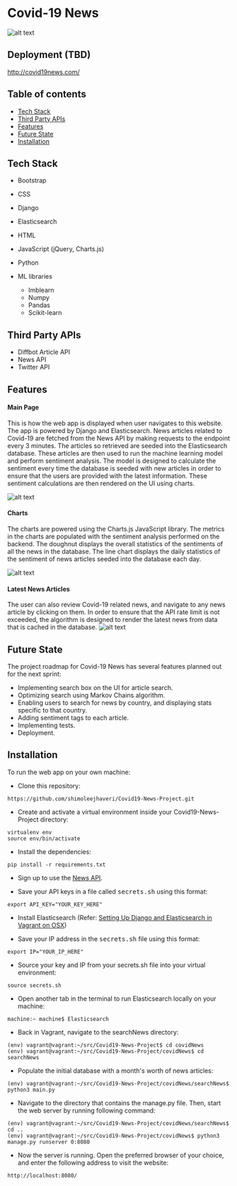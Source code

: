 # Covid-19 News
![alt text](https://github.com/shimoleejhaveri/Covid19-News-Project/blob/master/covidNews/searchNews/static/news/img/img3.gif "Web App Design")

## Deployment (TBD)
http://covid19news.com/

## Table of contents
* [Tech Stack](#tech-stack)
* [Third Party APIs](#api)
* [Features](#features)
* [Future State](#future)
* [Installation](#installation)

## <a name="tech-stack"></a>Tech Stack
* Bootstrap
* CSS
* Django
* Elasticsearch
* HTML
* JavaScript (jQuery, Charts.js)
* Python

* ML libraries
  - Imblearn
  - Numpy
  - Pandas
  - Scikit-learn

## <a name="api"></a>Third Party APIs
* Diffbot Article API
* News API
* Twitter API

## <a name="features"></a>Features

#### Main Page
This is how the web app is displayed when user navigates to this website. The app is powered by Django and Elasticsearch. News articles related to Covid-19 are fetched from the News API by making requests to the endpoint every 3 minutes. The articles so retrieved are seeded into the Elasticsearch database. These articles are then used to run the machine learning model and perform sentiment analysis. The model is designed to calculate the sentiment every time the database is seeded with new articles in order to ensure that the users are provided with the latest information. These sentiment calculations are then rendered on the UI using charts.

![alt text](https://github.com/shimoleejhaveri/Covid19-News-Project/blob/master/covidNews/searchNews/static/news/img/img1.gif "Landing Page")

#### Charts
The charts are powered using the Charts.js JavaScript library. The metrics in the charts are populated with the sentiment analysis performed on the backend. The doughnut displays the overall statistics of the sentiments of all the news in the database. The line chart displays the daily statistics of the sentiment of news articles seeded into the database each day.

![alt text](https://github.com/shimoleejhaveri/Covid19-News-Project/blob/master/covidNews/searchNews/static/news/img/img4.gif "Charts")

#### Latest News Articles
The user can also review Covid-19 related news, and navigate to any news article by clicking on them. In order to ensure that the API rate limit is not exceeded, the algorithm is designed to render the latest news from data that is cached in the database. 
![alt text](https://github.com/shimoleejhaveri/Covid19-News-Project/blob/master/covidNews/searchNews/static/news/img/img2.gif "Accessing Articles")

## <a name="future"></a>Future State
The project roadmap for Covid-19 News has several features planned out for the next sprint:
* Implementing search box on the UI for article search.
* Optimizing search using Markov Chains algorithm.
* Enabling users to search for news by country, and displaying stats specific to that country.
* Adding sentiment tags to each article.
* Implementing tests.
* Deployment.

## <a name="installation"></a>Installation
To run the web app on your own machine:
* Clone this repository: 
```
https://github.com/shimoleejhaveri/Covid19-News-Project.git
```

* Create and activate a virtual environment inside your Covid19-News-Project directory:
```
virtualenv env
source env/bin/activate
```

* Install the dependencies:
```
pip install -r requirements.txt
```
* Sign up to use the [News API](https://newsapi.org/).

* Save your API keys in a file called <kbd>secrets.sh</kbd> using this format:
```
export API_KEY="YOUR_KEY_HERE"
```
* Install Elasticsearch (Refer: <a target="_blank" href="https://medium.com/@shimoleejhaveri/setting-up-django-and-elasticsearch-in-vagrant-on-osx-596d27a6e9cd"> Setting Up Django and Elasticsearch in Vagrant on OSX</a>) 

* Save your IP address in the <kbd>secrets.sh</kbd> file using this format:
```
export IP="YOUR_IP_HERE"
```
* Source your key and IP from your secrets.sh file into your virtual environment:
```
source secrets.sh
```
* Open another tab in the terminal to run Elasticsearch locally on your machine:
```
machine:~ machine$ Elasticsearch
```
* Back in Vagrant, navigate to the searchNews directory:
```
(env) vagrant@vagrant:~/src/Covid19-News-Project$ cd covidNews
(env) vagrant@vagrant:~/src/Covid19-News-Project/covidNews$ cd searchNews
```
* Populate the initial database with a month's worth of news articles:
```
(env) vagrant@vagrant:~/src/Covid19-News-Project/covidNews/searchNews$ python3 main.py
```
* Navigate to the directory that contains the manage.py file. Then, start the web server by running following command:
```
(env) vagrant@vagrant:~/src/Covid19-News-Project/covidNews/searchNews$ cd ..
(env) vagrant@vagrant:~/src/Covid19-News-Project/covidNews$ python3 manage.py runserver 0:8080
```
* Now the server is running. Open the preferred browser of your choice, and enter the following address to visit the website:
```
http://localhost:8080/
```
